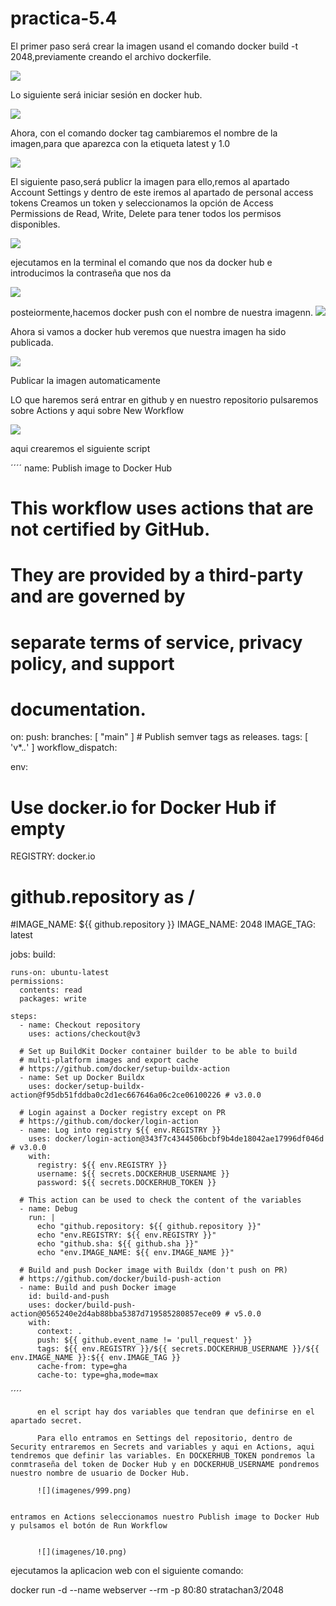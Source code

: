 # practica-5.4

El primer paso será crear la imagen usand el comando docker build -t 2048,previamente creando el archivo dockerfile.

![](imagenes/111.png)

Lo siguiente será iniciar sesión en docker hub.

![](imagenes/222.png)

Ahora, con el comando docker tag cambiaremos el nombre de la imagen,para que aparezca con la etiqueta latest y 1.0

![](imagenes/333.png)

El siguiente paso,será publicr la imagen para ello,remos al apartado Account Settings y dentro de este iremos al apartado de personal access tokens Creamos un token y seleccionamos la opción de Access Permissions de Read, Write, Delete para tener todos los permisos disponibles.

![](imagenes/444.png)


ejecutamos en la terminal el comando que nos da docker hub e introducimos la contraseña que nos da

![](imagenes/555.png)

posteiormente,hacemos docker push con el nombre de nuestra imagenn.
![](imagenes/666.png)

Ahora si vamos a docker hub veremos que nuestra imagen ha sido publicada.

![](imagenes/777.png)


Publicar la imagen automaticamente


LO que haremos será entrar en github y en nuestro repositorio pulsaremos sobre Actions y aqui sobre New Workflow

![](imagenes/888.png)

aqui crearemos el siguiente script

´´´´
name: Publish image to Docker Hub

# This workflow uses actions that are not certified by GitHub.
# They are provided by a third-party and are governed by
# separate terms of service, privacy policy, and support
# documentation.

on:
  push:
    branches: [ "main" ]
    # Publish semver tags as releases.
    tags: [ 'v*.*.*' ]
  workflow_dispatch:

env:
  # Use docker.io for Docker Hub if empty
  REGISTRY: docker.io
  # github.repository as <account>/<repo>
  #IMAGE_NAME: ${{ github.repository }}
  IMAGE_NAME: 2048
  IMAGE_TAG: latest

jobs:
  build:

    runs-on: ubuntu-latest
    permissions:
      contents: read
      packages: write

    steps:
      - name: Checkout repository
        uses: actions/checkout@v3

      # Set up BuildKit Docker container builder to be able to build
      # multi-platform images and export cache
      # https://github.com/docker/setup-buildx-action
      - name: Set up Docker Buildx
        uses: docker/setup-buildx-action@f95db51fddba0c2d1ec667646a06c2ce06100226 # v3.0.0

      # Login against a Docker registry except on PR
      # https://github.com/docker/login-action
      - name: Log into registry ${{ env.REGISTRY }}
        uses: docker/login-action@343f7c4344506bcbf9b4de18042ae17996df046d # v3.0.0
        with:
          registry: ${{ env.REGISTRY }}
          username: ${{ secrets.DOCKERHUB_USERNAME }}
          password: ${{ secrets.DOCKERHUB_TOKEN }}

      # This action can be used to check the content of the variables
      - name: Debug
        run: |
          echo "github.repository: ${{ github.repository }}"
          echo "env.REGISTRY: ${{ env.REGISTRY }}"
          echo "github.sha: ${{ github.sha }}"
          echo "env.IMAGE_NAME: ${{ env.IMAGE_NAME }}"

      # Build and push Docker image with Buildx (don't push on PR)
      # https://github.com/docker/build-push-action
      - name: Build and push Docker image
        id: build-and-push
        uses: docker/build-push-action@0565240e2d4ab88bba5387d719585280857ece09 # v5.0.0
        with:
          context: .
          push: ${{ github.event_name != 'pull_request' }}
          tags: ${{ env.REGISTRY }}/${{ secrets.DOCKERHUB_USERNAME }}/${{ env.IMAGE_NAME }}:${{ env.IMAGE_TAG }}
          cache-from: type=gha
          cache-to: type=gha,mode=max          
  ´´´´

          en el script hay dos variables que tendran que definirse en el apartado secret.

          Para ello entramos en Settings del repositorio, dentro de Security entraremos en Secrets and variables y aqui en Actions, aqui tendremos que definir las variables. En DOCKERHUB_TOKEN pondremos la conmtraseña del token de Docker Hub y en DOCKERHUB_USERNAME pondremos nuestro nombre de usuario de Docker Hub.

          ![](imagenes/999.png)


    entramos en Actions seleccionamos nuestro Publish image to Docker Hub y pulsamos el botón de Run Workflow

    
          ![](imagenes/10.png)
ejecutamos la aplicacion web con el siguiente comando:

docker run -d --name webserver --rm -p 80:80 stratachan3/2048
